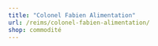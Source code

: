```yaml
---
title: "Colonel Fabien Alimentation"
url: /reims/colonel-fabien-alimentation/
shop: commodité
---
```


